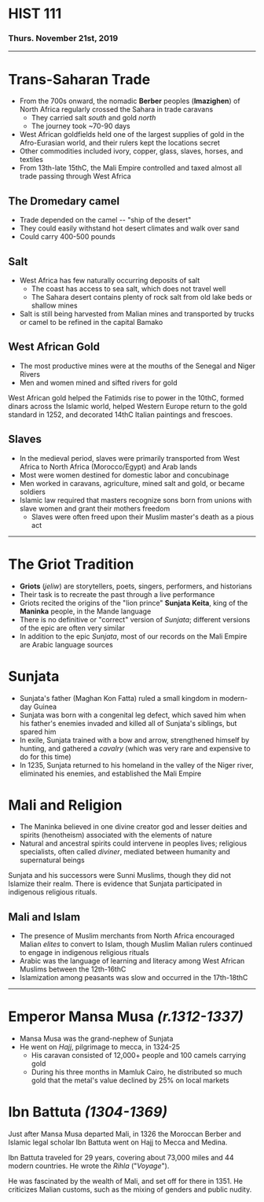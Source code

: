 # HIST 111
### Thurs. November 21st, 2019
---

# Trans-Saharan Trade
* From the 700s onward, the nomadic __Berber__ peoples (__Imazighen__) of North Africa regularly crossed the Sahara in trade caravans
    - They carried salt _south_ and gold _north_
    - The journey took ~70-90 days
* West African goldfields held one of the largest supplies of gold in the Afro-Eurasian world, and their rulers kept the locations secret
* Other commodities included ivory, copper, glass, slaves, horses, and textiles
* From 13th-late 15thC, the Mali Empire controlled and taxed almost all trade passing through West Africa

## The Dromedary camel
* Trade depended on the camel -- "ship of the desert"
* They could easily withstand hot desert climates and walk over sand
* Could carry 400-500 pounds

## Salt
* West Africa has few naturally occurring deposits of salt
    - The coast has access to sea salt, which does not travel well
    - The Sahara desert contains plenty of rock salt from old lake beds or shallow mines
* Salt is still being harvested from Malian mines and transported by trucks or camel to be refined in the capital Bamako

## West African Gold
* The most productive mines were at the mouths of the Senegal and Niger Rivers
* Men and women mined and sifted rivers for gold

West African gold helped the Fatimids rise to power in the 10thC, formed dinars across the Islamic world, helped Western Europe return to the gold standard in 1252, and decorated 14thC Italian paintings and frescoes.

## Slaves
* In the medieval period, slaves were primarily transported from West Africa to North Africa (Morocco/Egypt) and Arab lands
* Most were women destined for domestic labor and concubinage
* Men worked in caravans, agriculture, mined salt and gold, or became soldiers
* Islamic law required that masters recognize sons born from unions with slave women and grant their mothers freedom
    - Slaves were often freed upon their Muslim master's death as a pious act

---
# The Griot Tradition
* __Griots__ (_jeliw_) are storytellers, poets, singers, performers, and historians
* Their task is to recreate the past through a live performance
* Griots recited the origins of the "lion prince" __Sunjata Keita__, king of the __Maninka__ people, in the Mande language
* There is no definitive or "correct" version of _Sunjata_; different versions of the epic are often very similar
* In addition to the epic _Sunjata_, most of our records on the Mali Empire are Arabic language sources

# Sunjata
* Sunjata's father (Maghan Kon Fatta) ruled a small kingdom in modern-day Guinea
* Sunjata was born with a congenital leg defect, which saved him when his father's enemies invaded and killed all of Sunjata's siblings, but spared him
* In exile, Sunjata trained with a bow and arrow, strengthened himself by hunting, and gathered a _cavalry_ (which was very rare and expensive to do for this time)
* In 1235, Sunjata returned to his homeland in the valley of the Niger river, eliminated his enemies, and established the Mali Empire

# Mali and Religion
* The Maninka believed in one divine creator god and lesser deities and spirits (henotheism) associated with the elements of nature
* Natural and ancestral spirits could intervene in peoples lives; religious specialists, often called _diviner_, mediated between humanity and supernatural beings

Sunjata and his successors were Sunni Muslims, though they did not Islamize their realm. There is evidence that Sunjata participated in indigenous religious rituals.

## Mali and Islam
* The presence of Muslim merchants from North Africa encouraged Malian _elites_ to convert to Islam, though Muslim Malian rulers continued to engage in indigenous religious rituals
* Arabic was the language of learning and literacy among West African Muslims between the 12th-16thC
* Islamization among peasants was slow and occurred in the 17th-18thC

---
# Emperor Mansa Musa _(r.1312-1337)_
* Mansa Musa was the grand-nephew of Sunjata
* He went on _Hajj_, pilgrimage to mecca, in 1324-25
    - His caravan consisted of 12,000+ people and 100 camels carrying gold
    - During his three months in Mamluk Cairo, he distributed so much gold that the metal's value declined by 25% on local markets

# Ibn Battuta _(1304-1369)_
Just after Mansa Musa departed Mali, in 1326 the Moroccan Berber and Islamic legal scholar Ibn Battuta went on Hajj to Mecca and Medina.

Ibn Battuta traveled for 29 years, covering about 73,000 miles and 44 modern countries. He wrote the _Rihla_ ("_Voyage_").

He was fascinated by the wealth of Mali, and set off for there in 1351. He criticizes Malian customs, such as the mixing of genders and public nudity.
